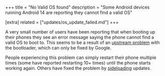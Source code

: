 +++
title = "No Valid OS found"
description = "Some Android devices running Android 14 are reporting they cannot find a valid OS"

[extra]
related = ["updates/os_update_failed.md"]
+++

A very small number of users have been reporting that when booting up their phones they see an error message saying the phone cannot find a valid OS to boot to. This seems to be a result of an [upstream problem](https://issuetracker.google.com/issues/277984765) with the bootloader, which can only be fixed by Google.

People experiencing this problem can simply restart their phone multiple times (some have reported restarting 10+ times) until the phone starts working again. Others have fixed the problem by [sideloading](https://grapheneos.org/usage#updates-sideloading) updates.